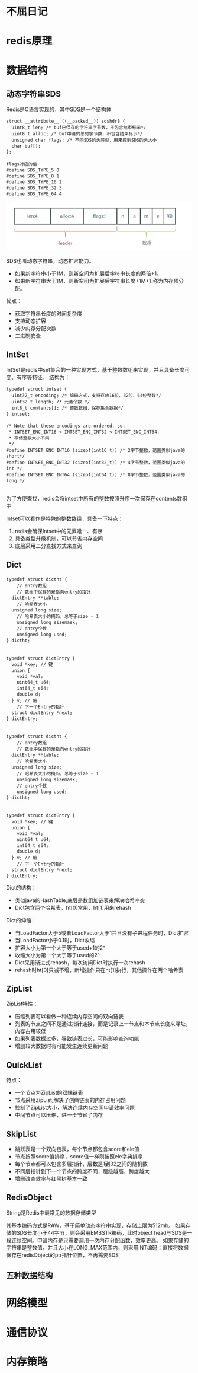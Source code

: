 # 不屈日记

# redis原理

# 数据结构

## 动态字符串SDS

Redis是C语言实现的，其中SDS是一个结构体

```
struct __attribute__ ((__packed__)) sdshdr8 {
  uint8_t len; /* buf已保存的字符串字节数，不包含结束标示*/
  uint8_t alloc; /* buf申请的总的字节数，不包含结束标示*/
  unsigned char flags; /* 不同SDS的头类型，用来控制SDS的头大小
  char buf[];
};

flags对应的值
#define SDS_TYPE_5 0
#define SDS_TYPE_8 1
#define SDS_TYPE_16 2
#define SDS_TYPE_32 3
#define SDS_TYPE_64 4
```

![img.png](img.png)

SDS也叫动态字符串，动态扩容能力。

* 如果新字符串小于1M，则新空间为扩展后字符串长度的两倍+1。
* 如果新字符串大于1M，则新空间为扩展后字符串长度+1M+1.称为内存预分配。

优点：

* 获取字符串长度的时间复杂度
* 支持动态扩容
* 减少内存分配次数
* 二进制安全

## IntSet

IntSet是redis中set集合的一种实现方式，基于整数数组来实现，并且具备长度可变、有序等特征。
结构为：

```
typedef struct intset {
  uint32_t encoding; /* 编码方式，支持存放16位、32位、64位整数*/
  uint32_t length; /* 元素个数 */
  int8_t contents[]; /* 整数数组，保存集合数据*/
} intset;

/* Note that these encodings are ordered, so:
 * INTSET_ENC_INT16 < INTSET_ENC_INT32 < INTSET_ENC_INT64. 
 * 存储整数大小不同
 */
#define INTSET_ENC_INT16 (sizeof(int16_t)) /* 2字节整数，范围类似java的short*/
#define INTSET_ENC_INT32 (sizeof(int32_t)) /* 4字节整数，范围类似java的int */
#define INTSET_ENC_INT64 (sizeof(int64_t)) /* 8字节整数，范围类似java的long */


```

为了方便查找，redis会将intset中所有的整数按照升序一次保存在contents数组中

Intset可以看作是特殊的整数数组，具备一下特点：

1) redis会确保Intset中的元素唯一、有序
2) 具备类型升级机制，可以节省内存空间
3) 底层采用二分查找方式来查询

## Dict

```
typedef struct dictht {
    // entry数组
    // 数组中保存的是指向entry的指针
  dictEntry **table; 
    // 哈希表大小
  unsigned long size;   
    // 哈希表大小的掩码，总等于size - 1
    unsigned long sizemask;   
    // entry个数
    unsigned long used; 
} dictht;


typedef struct dictEntry {
  void *key; // 键
  union {
    void *val;
    uint64_t u64;
    int64_t s64;
    double d;
  } v; // 值
    // 下一个Entry的指针
  struct dictEntry *next; 
} dictEntry;


typedef struct dictht {
    // entry数组
    // 数组中保存的是指向entry的指针
  dictEntry **table; 
    // 哈希表大小
  unsigned long size;   
    // 哈希表大小的掩码，总等于size - 1
    unsigned long sizemask;   
    // entry个数
    unsigned long used; 
} dictht;


typedef struct dictEntry {
  void *key; // 键
  union {
    void *val;
    uint64_t u64;
    int64_t s64;
    double d;
  } v; // 值
    // 下一个Entry的指针
  struct dictEntry *next; 
} dictEntry;

```
Dict的结构：

* 类似java的HashTable,底层是数组加链表来解决哈希冲突
* Dict包含两个哈希表，ht[0]常用，ht[1]用来rehash

Dict的伸缩：
* 当LoadFactor大于5或者LoadFactor大于1并且没有子进程任务时，Dict扩容
* 当LoadFactor小于0.1时，Dict收缩
* 扩容大小为第一个大于等于used+1的2ⁿ
* 收缩大小为第一个大于等于used的2ⁿ
* Dict采用渐进式rehash，每次访问Dict时执行一次rehash
* rehash时ht[0]只减不增，新增操作只在ht[1]执行，其他操作在两个哈希表

## ZipList

ZipList特性：
* 压缩列表可以看做一种连续内存空间的双向链表
* 列表的节点之间不是通过指针连接，而是记录上一节点和本节点长度来寻址，内存占用较低
* 如果列表数据过多，导致链表过长，可能影响查询功能
* 增删较大数据时有可能发生连续更新问题


## QuickList
特点：

* 一个节点为ZipList的双端链表
* 节点采用ZipList,解决了创痛链表的内存占用问题
* 控制了ZipList大小，解决连续内存空间申请效率问题
* 中间节点可以压缩，进一步节省了内存



## SkipList

* 跳跃表是一个双向链表，每个节点都包含score和ele值
* 节点按照score值排序，score值一样则按照ele字典排序
* 每个节点都可以包含多层指针，层数是1到32之间的随机数
* 不同层指针到下一个节点的跨度不同，层级越高，跨度越大
* 增删改查效率与红黑树基本一致


## RedisObject
String是Redis中最常见的数据存储类型

其基本编码方式是RAW，基于简单动态字符串实现，存储上限为512mb。
如果存储的SDS长度小于44字节，则会采用EMBSTR编码，此时object head与SDS是一段连续空间。申请内存是只需要调用一次内存分配函数，效率更高。
如果存储的字符串是整数值，并且大小在LONG_MAX范围内，则采用INT编码：直接将数据保存在redisObject的ptr指针位置，不再需要SDS






## 五种数据结构

# 网络模型

# 通信协议

# 内存策略